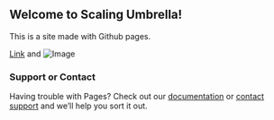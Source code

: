 ## Welcome to Scaling Umbrella!

This is a site made with Github pages.

[Link](url) and ![Image](https://octodex.github.com/images/baracktocat.jpg)

### Support or Contact

Having trouble with Pages? Check out our [documentation](https://help.github.com/categories/github-pages-basics/) or [contact support](https://github.com/contact) and we’ll help you sort it out.

